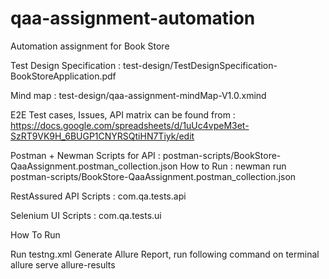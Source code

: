 # qaa-assignment-automation
Automation assignment for Book Store

Test Design Specification : test-design/TestDesignSpecification-BookStoreApplication.pdf

Mind map : test-design/qaa-assignment-mindMap-V1.0.xmind

E2E Test cases, Issues, API matrix can be found from : https://docs.google.com/spreadsheets/d/1uUc4vpeM3et-SzRT9VK9H_6BUGP1CNYRSQtiHN7Tiyk/edit 

Postman + Newman Scripts for API : postman-scripts/BookStore-QaaAssignment.postman_collection.json 
How to Run : newman run postman-scripts/BookStore-QaaAssignment.postman_collection.json 

RestAssured API Scripts : com.qa.tests.api

Selenium UI Scripts : com.qa.tests.ui

How To Run

Run testng.xml
Generate Allure Report, run following command on terminal
  allure serve allure-results

